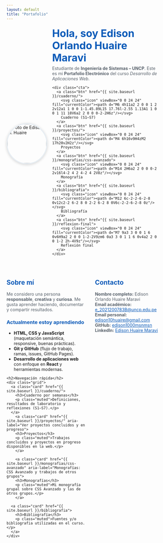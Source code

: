 ```yaml
---
layout: default
title: "Portafolio"
---
```


<!-- ===== Overrides de estilo (Cayman) ===== -->
<style>
  /* Header con imagen de fondo + overlay */
  .page-header{
    background-image:
      linear-gradient(rgba(0,0,0,.45), rgba(0,0,0,.45)),
      url("https://siemprendes.com/wp-content/uploads/2024/11/desarrollo-de-aplicaciones-web.jpg");
    background-size: cover;
    background-position: center;
  }

  /* Colores principales en azul */
  h1, h2, h3 { color:#0b5ab8 !important; }
  a { color:#0b5ab8; }

  /* Hero */
  .hero{display:grid;grid-template-columns:128px 1fr;gap:22px;align-items:center;margin:20px 0 30px}
  .hero img{width:128px;height:128px;border-radius:50%;object-fit:cover;border:3px solid #e6edf3;box-shadow:0 2px 10px rgba(0,0,0,.18)}
  .hero h1{margin:0 0 6px;font-size:2.1rem;line-height:1.2}
  .hero p{margin:.25rem 0 0;color:#57606a}

  /* Botones: todos azules */
  .cta{display:flex;flex-wrap:wrap;gap:10px;margin:18px 0 0}
  .btn{padding:10px 16px;border-radius:10px;border:1px solid #0b5ab8;text-decoration:none;
       font-weight:600;color:#fff;background:#0b5ab8;display:inline-flex;align-items:center;gap:8px;
       transition:all .2s ease}
  .btn:hover{filter:brightness(.95);transform:translateY(-1px)}
  .icon{width:18px;height:18px;display:inline-block;vertical-align:middle}

  /* Tarjetas navegación */
  .grid{display:grid;grid-template-columns:repeat(auto-fit,minmax(270px,1fr));gap:16px;margin:22px 0}
  .card{padding:16px;border:1px solid #d0d7de;border-radius:12px;background:#fff;
        transition:transform .2s ease,box-shadow .2s ease;text-decoration:none;color:inherit}
  .card:hover{transform:translateY(-3px);box-shadow:0 4px 12px rgba(0,0,0,.07)}
  .muted{color:#57606a}

  @media (min-width:900px){
    .split{display:grid;grid-template-columns:1.1fr .9fr;gap:30px;align-items:start}
  }
</style>

<div class="hero">
  <!-- Foto por URL (LinkedIn) -->
  <img src="https://media.licdn.com/dms/image/v2/D4D03AQEJlDo21zm3-Q/profile-displayphoto-shrink_800_800/profile-displayphoto-shrink_800_800/0/1683091933866?e=1762992000&v=beta&t=RgkgznRs4TGl2uK-4HD_HxP5ZrqZ87rHKP0iYG47JGY"
       alt="Foto de Edison O. Huaire">
  <div>
    <h1>Hola, soy <strong>Edison Orlando Huaire Maravi</strong></h1>
    <p>Estudiante de <strong>Ingeniería de Sistemas – UNCP</strong>. Este es mi
      <strong>Portafolio Electrónico</strong> del curso <em>Desarrollo de Aplicaciones Web</em>.</p>

    <div class="cta">
      <a class="btn" href="{{ site.baseurl }}/cuaderno/">
        <svg class="icon" viewBox="0 0 24 24" fill="currentColor"><path d="M6 4h11a2 2 0 0 1 2 2v12a1 1 0 0 1-1.45.89L15 17.76l-2.55 1.13A1 1 0 0 1 11 18V6a2 2 0 0 0-2-2H6z"/></svg>
        Cuaderno (S1–S7)
      </a>
      <a class="btn" href="{{ site.baseurl }}/proyectos/">
        <svg class="icon" viewBox="0 0 24 24" fill="currentColor"><path d="M4 6h16v9H4zM2 17h20v2H2z"/></svg>
        Proyectos
      </a>
      <a class="btn" href="{{ site.baseurl }}/monografias/css-avanzado">
        <svg class="icon" viewBox="0 0 24 24" fill="currentColor"><path d="M14 2H6a2 2 0 0 0-2 2v16l4-2 4 2 4-2 4 2V8z"/></svg>
        Monografía
      </a>
      <a class="btn" href="{{ site.baseurl }}/bibliografia">
        <svg class="icon" viewBox="0 0 24 24" fill="currentColor"><path d="M12 6c-2-2-6-2-8 0v12c2-2 6-2 8 0 2-2 6-2 8 0V6c-2-2-6-2-8 0z"/></svg>
        Bibliografía
      </a>
      <a class="btn" href="{{ site.baseurl }}/reflexion-final">
        <svg class="icon" viewBox="0 0 24 24" fill="currentColor"><path d="M7 9a3 3 0 0 1 6 0v6H9a2 2 0 0 1-2-2V9zm6 0a3 3 0 1 1 6 0v4a2 2 0 0 1-2 2h-4V9z"/></svg>
        Reflexión final
      </a>
    </div>
  </div>
</div>

<div class="split">
  <section>
    <h2>Sobre mí</h2>
    <p class="muted">
      Me considero una persona <strong>responsable</strong>, <strong>creativa</strong> y <strong>curiosa</strong>.
      Me gusta aprender haciendo, documentar y compartir resultados.
    </p>
    <h3>Actualmente estoy aprendiendo</h3>
    <ul>
      <li><strong>HTML, CSS y JavaScript</strong> (maquetación semántica, responsive, buenas prácticas).</li>
      <li><strong>Git y GitHub</strong> (flujo de trabajo, ramas, issues, GitHub Pages).</li>
      <li><strong>Desarrollo de aplicaciones web</strong> con enfoque en <strong>React</strong> y herramientas modernas.</li>
    </ul>

    <h2>Navegación rápida</h2>
    <div class="grid">
      <a class="card" href="{{ site.baseurl }}/cuaderno/">
        <h3>Cuaderno por semanas</h3>
        <p class="muted">Definiciones, resultados de laboratorio y reflexiones (S1–S7).</p>
      </a>
        <a class="card" href="{{ site.baseurl }}/proyectos/" aria-label="Ver proyectos concluidos y en progreso">
        <h3>Proyectos</h3>
        <p class="muted">Trabajos concluidos y proyectos en progreso disponibles en la web.</p>
        </a>

        <a class="card" href="{{ site.baseurl }}/monografias/css-avanzado" aria-label="Monografías: CSS Avanzado y trabajos de otros grupos">
        <h3>Monografías</h3>
        <p class="muted">Mi monografía grupal sobre CSS Avanzado y las de otros grupos.</p>
        </a>

      <a class="card" href="{{ site.baseurl }}/bibliografia">
        <h3>Bibliografía</h3>
        <p class="muted">Fuentes y/o bibliografia utilizadas en el curso.</p>
      </a>
    </div>
  </section>

  <aside>
    <h2>Contacto</h2>
    <p class="muted">
      <strong>Nombre completo:</strong> Edison Orlando Huaire Maravi<br/>
      <strong>Email académico:</strong> <a href="mailto:e_2021200783B@uncp.edu.pe">e_2021200783B@uncp.edu.pe</a><br/>
      <strong>Email personal:</strong> <a href="mailto:edison10huaire@gmail.com">edison10huaire@gmail.com</a><br/>
      <strong>GitHub:</strong> <a href="https://github.com/edison1000msnmsn" target="_blank">edison1000msnmsn</a><br/>
      <strong>LinkedIn:</strong> <a href="https://pe.linkedin.com/in/edison-huaire-maravi-a39019275" target="_blank">Edison Huaire Maravi</a>
    </p>
  </aside>
</div>
